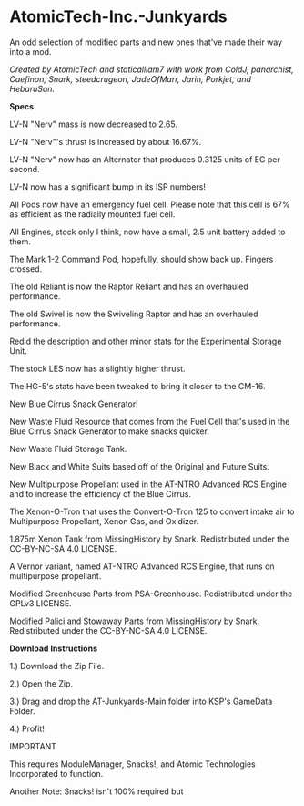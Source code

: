 # AtomicTech-Inc.-Junkyards
An odd selection of modified parts and new ones that've made their way into a mod.

*Created by AtomicTech and staticalliam7 with work from ColdJ, panarchist, Caefinon, Snark, steedcrugeon, JadeOfMarr, Jarin, Porkjet, and HebaruSan.*

**Specs**

LV-N "Nerv" mass is now decreased to 2.65.

LV-N "Nerv"'s thrust is increased by about 16.67%.

LV-N "Nerv" now has an Alternator that produces 0.3125 units of EC per second.

LV-N now has a significant bump in its ISP numbers!

All Pods now have an emergency fuel cell. Please note that this cell is 67% as efficient as the radially mounted fuel cell.

All Engines, stock only I think, now have a small, 2.5 unit battery added to them.

The Mark 1-2 Command Pod, hopefully, should show back up. Fingers crossed.

The old Reliant is now the Raptor Reliant and has an overhauled performance.

The old Swivel is now the Swiveling Raptor and has an overhauled performance.

Redid the description and other minor stats for the Experimental Storage Unit.

The stock LES now has a slightly higher thrust.

The HG-5's stats have been tweaked to bring it closer to the CM-16.

New Blue Cirrus Snack Generator!

New Waste Fluid Resource that comes from the Fuel Cell that's used in the Blue Cirrus Snack Generator to make snacks quicker.

New Waste Fluid Storage Tank.

New Black and White Suits based off of the Original and Future Suits.

New Multipurpose Propellant used in the AT-NTRO Advanced RCS Engine and to increase the efficiency of the Blue Cirrus.

The Xenon-O-Tron that uses the Convert-O-Tron 125 to convert intake air to Multipurpose Propellant, Xenon Gas, and Oxidizer.

1.875m Xenon Tank from MissingHistory by Snark. Redistributed under the CC-BY-NC-SA 4.0 LICENSE.

A Vernor variant, named AT-NTRO Advanced RCS Engine, that runs on multipurpose propellant.

Modified Greenhouse Parts from PSA-Greenhouse. Redistributed under the GPLv3 LICENSE.

Modified Palici and Stowaway Parts from MissingHistory by Snark. Redistributed under the CC-BY-NC-SA 4.0 LICENSE.

**Download Instructions**

1.) Download the Zip File.

2.) Open the Zip.

3.) Drag and drop the AT-Junkyards-Main folder into KSP's GameData Folder.

4.) Profit!

IMPORTANT

This requires ModuleManager, Snacks!, and Atomic Technologies Incorporated to function.

Another Note: Snacks! isn't 100% required but 
